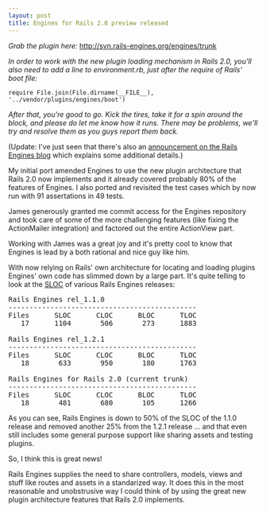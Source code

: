 ```yaml
--- 
layout: post
title: Engines for Rails 2.0 preview released
---
```

<p><em>Grab the plugin here:</em> <a href="http://svn.rails-engines.org/engines/trunk">http://svn.rails-engines.org/engines/trunk</a></p>

<p><em>In order to work with the new plugin loading mechanism in Rails 2.0, you'll also need to add a line to environment.rb, just after the require of Rails' boot file:</em></p>

<p><pre><code>require File.join(File.dirname(__FILE__), '../vendor/plugins/engines/boot')</code></pre></p>

<p><em>After that, you're good to go. Kick the tires, take it for a spin around the block, and please do let me know how it runs. There may be problems, we'll try and resolve them as you guys report them back.</em></p>

<p>(Update: I've just seen that there's also an <a href="http://rails-engines.org/news/2007/12/11/engines-2-0-ish/">announcement on the Rails Engines blog</a> which explains some additional details.)</p>

<p>My initial port amended Engines to use the new plugin architecture that Rails 2.0 now implements and it already covered probably 80% of the features of Engines. I also ported and revisited the test cases which by now run with 91 assertations in 49 tests.</p>

<p>James generously granted me commit access for the Engines repository and took care of some of the more challenging features (like fixing the ActionMailer integration) and factored out the entire ActionView part.</p>

<p>Working with James was a great joy and it's pretty cool to know that Engines is lead by a both rational and nice guy like him.</p>

<p>With now relying on Rails' own architecture for locating and loading plugins Engines' own code has slimmed down by a large part. It's quite telling to look at the <a href="http://rubyforge.org/projects/loc/">SLOC</a> of various Rails Engines releases:</p>

<pre>Rails Engines rel_1.1.0                                     
---------------------------------------------
Files      SLOC      CLOC      BLOC      TLOC
   17      1104       506       273      1883
                                             
Rails Engines rel_1.2.1                                     
---------------------------------------------
Files      SLOC      CLOC      BLOC      TLOC
   18       633       950       180      1763
                                             
Rails Engines for Rails 2.0 (current trunk)                 
---------------------------------------------
Files      SLOC      CLOC      BLOC      TLOC
   18       481       680       105      1266</pre>                                            

<p>As you can see, Rails Engines is down to 50% of the SLOC of the 1.1.0 release and removed another 25% from the 1.2.1 release ... and that even still includes some general purpose support like sharing assets and testing plugins.</p>

<p>So, I think this is great news!</p> 

<p>Rails Engines supplies the need to share controllers, models, views and stuff like routes and assets in a standarized way. It does this in the most reasonable and unobstrusive way I could think of by using the great new plugin architecture features that Rails 2.0 implements.</p>
